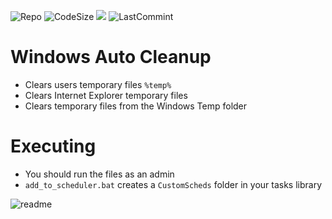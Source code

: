 ![Repo](https://img.shields.io/github/repo-size/AlexeyLepov/WindowsAutoCleanup)
![CodeSize](https://img.shields.io/github/languages/code-size/AlexeyLepov/WindowsAutoCleanup)
![](https://img.shields.io/tokei/lines/github.com/AlexeyLepov/WindowsAutoCleanup)
![LastCommint](https://img.shields.io/github/last-commit/AlexeyLepov/WindowsAutoCleanup)

Windows Auto Cleanup
=======================================================================================

- Clears users temporary files `%temp%`
- Clears Internet Explorer temporary files
- Clears temporary files from the Windows Temp folder

Executing
=======================================================================================

- You should run the files as an admin
- `add_to_scheduler.bat` creates a `CustomScheds` folder in your tasks library

![readme](https://github.com/AlexeyLepov/WindowsAutoCleanup/assets/77492646/c2b12254-83f3-4744-9002-725130504719)
